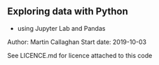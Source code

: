 ## Exploring data with Python
- using Jupyter Lab and Pandas

Author: Martin Callaghan
Start date: 2019-10-03

See LICENCE.md for licence attached to this code